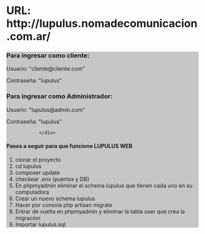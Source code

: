 
<h1> URL: http://lupulus.nomadecomunicacion.com.ar/ </h1>

<div style="background-color: rgba(0, 0, 0, 0.22);">
                    <h3> Para ingresar como cliente:</h3>
                    <p>Usuario: "cliente@cliente.com"</p>
                    <p>Contraseña: "lupulus"</p>
                    <h3> Para ingresar como Administrador:</h3>
                    <p>Usuario: "lupulus@admin.com"</p>
                    <p>Contraseña: "lupulus"</p>

                </div>





<h4>Pasos a seguir para que funcione LUPULUS WEB</h4>
<ol>
    <li> clonar el proyecto </li>
    <li> cd lupulus</li>
    <li> composer update</li>
    <li> checkear .env (puertos y DB)</li>
    <li> En phpmyadmin eliminar el schema lupulus que tienen cada uno en su computadora</li>
    <li> Crear un nuevo schema lupulus</li>
    <li> Hacer por consola php artisan migrate</li>
    <li> Entrar de vuelta en phpmyadmin y eliminar la tabla user que crea la migracion</li>
    <li> Importar lupulus.sql</li>
</ol>
